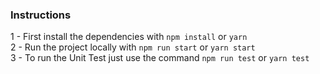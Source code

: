 ### Instructions
1 - First install the dependencies with `npm install` or `yarn`
<br>
2 - Run the project locally with `npm run start` or `yarn start`
<br>
3 - To run the Unit Test just use the command `npm run test` or `yarn test`
